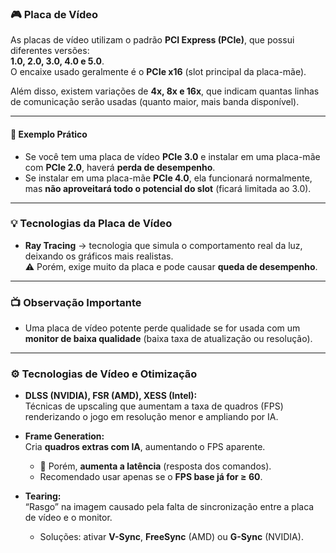 ### 🎮 Placa de Vídeo

As placas de vídeo utilizam o padrão **PCI Express (PCIe)**, que possui diferentes versões:  
**1.0, 2.0, 3.0, 4.0 e 5.0**.  
O encaixe usado geralmente é o **PCIe x16** (slot principal da placa-mãe).  

Além disso, existem variações de **4x, 8x e 16x**, que indicam quantas linhas de comunicação serão usadas (quanto maior, mais banda disponível).  

---

#### 🔧 Exemplo Prático
- Se você tem uma placa de vídeo **PCIe 3.0** e instalar em uma placa-mãe com **PCIe 2.0**, haverá **perda de desempenho**.  
- Se instalar em uma placa-mãe **PCIe 4.0**, ela funcionará normalmente, mas **não aproveitará todo o potencial do slot** (ficará limitada ao 3.0).  

---

### 💡 Tecnologias da Placa de Vídeo

- **Ray Tracing** → tecnologia que simula o comportamento real da luz, deixando os gráficos mais realistas.  
  ⚠️ Porém, exige muito da placa e pode causar **queda de desempenho**.  

---

### 📺 Observação Importante
- Uma placa de vídeo potente perde qualidade se for usada com um **monitor de baixa qualidade** (baixa taxa de atualização ou resolução).
---
  ### ⚙️ Tecnologias de Vídeo e Otimização

- **DLSS (NVIDIA), FSR (AMD), XESS (Intel):**  
  Técnicas de upscaling que aumentam a taxa de quadros (FPS) renderizando o jogo em resolução menor e ampliando por IA.  

- **Frame Generation:**  
  Cria **quadros extras com IA**, aumentando o FPS aparente.  
  - 🚨 Porém, **aumenta a latência** (resposta dos comandos).  
  - Recomendado usar apenas se o **FPS base já for ≥ 60**.  

- **Tearing:**  
  “Rasgo” na imagem causado pela falta de sincronização entre a placa de vídeo e o monitor.  
  - Soluções: ativar **V-Sync**, **FreeSync** (AMD) ou **G-Sync** (NVIDIA).  
